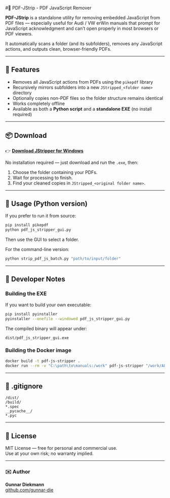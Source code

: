 #🧰 PDF-JStrip - PDF JavaScript Remover

**PDF-JStrip** is a standalone utility for removing embedded JavaScript from PDF files — especially useful for Audi / VW erWin manuals that prompt for JavaScript acknowledgment and can’t open properly in most browsers or PDF viewers.

It automatically scans a folder (and its subfolders), removes any JavaScript actions, and outputs clean, browser-friendly PDFs.

---

## 🚀 Features

- Removes all JavaScript actions from PDFs using the `pikepdf` library  
- Recursively mirrors subfolders into a new `JStripped_<folder name>` directory  
- Optionally copies non-PDF files so the folder structure remains identical  
- Works completely offline  
- Available as both a **Python script** and a **standalone EXE** (no install required)

---

## 📦 Download

👉 [**Download JStripper for Windows**](https://github.com/gunnar-die/PDF-JStrip/releases/latest)

No installation required — just download and run the `.exe`, then:
1. Choose the folder containing your PDFs.  
2. Wait for processing to finish.  
3. Find your cleaned copies in `JStripped_<original folder name>`.

---

## 🧠 Usage (Python version)

If you prefer to run it from source:

```bash
pip install pikepdf
python pdf_js_stripper_gui.py
```
Then use the GUI to select a folder.

For the command-line version:

```bash
python strip_pdf_js_batch.py "path/to/input/folder"
```

---

## 🧰 Developer Notes

### Building the EXE
If you want to build your own executable:
```bash
pip install pyinstaller
pyinstaller --onefile --windowed pdf_js_stripper_gui.py
```
The compiled binary will appear under:
```
dist/pdf_js_stripper_gui.exe
```

### Building the Docker image
```bash
docker build -t pdf-js-stripper .
docker run --rm -v "C:\path\to\manuals:/work" pdf-js-stripper "/work/A8_Manual"
```

---

## 🧹 .gitignore
```
/dist/
/build/
*.spec
__pycache__/
*.pyc
```

---

## 🧾 License

MIT License — free for personal and commercial use.  
Use at your own risk; no warranty implied.

---

### ✉️ Author

**Gunnar Diekmann**  
[github.com/gunnar-die](https://github.com/gunnar-die)



